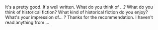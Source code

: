It's a pretty good.
It's well written.
What do you think of ...?
What do you think of historical fiction?
What kind of historical fiction do you enjoy?
What's your impression of... ?
Thanks for the recommendation.
I haven't read anything from ...
